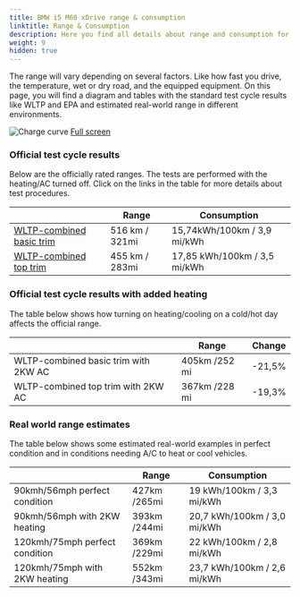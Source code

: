 ```yaml
---
title: BMW i5 M60 xDrive range & consumption
linktitle: Range & Consumption
description: Here you find all details about range and consumption for BMW i5 M60 xDrive.
weight: 9
hidden: true
---
```

<!-- markdownlint-disable MD033 -->
<object type="image/svg+xml" data="../modelnavigation.svg"></object>

The range will vary depending on several factors. Like how fast you drive, the temperature, wet or dry road, and the equipped equipment. On this page, you will find a diagram and tables with the standard test cycle results like WLTP and EPA and estimated real-world range in different environments. 

![Charge curve](../range.svg  "Range information")
[Full screen](../range.svg)

### Official test cycle results

Below are the officially rated ranges. The tests are performed with the heating/AC turned off. Click on the links in the table for more details about test procedures. 

| | Range  | Consumption  |
|----|-----|------|
| [WLTP-combined basic trim](../../../../../guides/understandingrange/wltp/) | 516 km / 321mi |15,74kWh/100km / 3,9 mi/kWh | 
| [WLTP-combined top trim](../../../../../guides/understandingrange/wltp/) | 455 km / 283mi | 17,85 kWh/100km / 3,5 mi/kWh | 

### Official test cycle results with added heating

The table below shows how turning on heating/cooling on a cold/hot day affects the official range. 

| | Range  | Change  |
|----|-----|------|
| WLTP-combined basic trim with 2KW AC | 405km /252 mi | -21,5%|
| WLTP-combined top trim with 2KW AC | 367km /228 mi | -19,3%|

### Real world range estimates

The table below shows some estimated real-world examples in perfect condition and in conditions needing A/C to heat or cool vehicles. 

| | Range  | Consumption  |
|----|-----|------|
| 90kmh/56mph perfect condition | 427km /265mi| 19 kWh/100km / 3,3 mi/kWh |
| 90kmh/56mph with 2KW heating | 393km /244mi| 20,7 kWh/100km / 3,0 mi/kWh |
| 120kmh/75mph perfect condition | 369km /229mi| 22 kWh/100km / 2,8 mi/kWh |
| 120kmh/75mph with 2KW heating | 552km /343mi| 23,7 kWh/100km / 2,6 mi/kWh |
